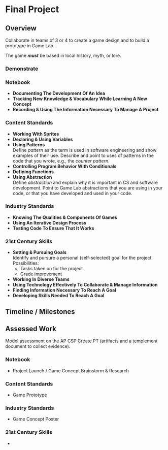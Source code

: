 # Final Project

## Overview

Collaborate in teams of 3 or 4 to create a game design and to build a prototype in Game Lab.

The game ***must*** be based in local history, myth, or lore.

### Demonstrate

### Notebook

* __Documenting The Development Of An Idea__  
* __Tracking New Knowledge & Vocabulary While Learning A New Concept__  
* __Recording & Using The Information Necessary To Manage A Project__  

### Content Standards

* __Working With Sprites__  
* __Declaring & Using Variables__ 
* __Using Patterns__  
Define _pattern_ as the term is used in software engineering and show examples of their use. Describe and point to uses of patterns in the code that you wrote, e.g., the _counter pattern_.
* __Controlling Program Behavior With Conditionals__  
* __Defining Functions__  
* __Using Abstraction__  
Define _abstraction_ and explain why it is important in CS and software development. Point to Game Lab abstractions that you are using in your code, or that you have developed and used in your code.

### Industry Standards

* __Knowing The Qualities & Components Of Games__  
* __Using An Iterative Design Process__  
* __Testing Code To Ensure That It Works__  

### 21st Century Skills

* __Setting & Pursuing Goals__  
Identify and pursure a personal (self-selected) goal for the project. Possibilities:
  - Tasks taken on for the project.
  - Grade improvement
* __Working In Diverse Teams__  
* __Using Technology Effectively To Collaborate & Manage Information__  
* __Finding Information Necessary To Reach A Goal__  
* __Developing Skills Needed To Reach A Goal__  

## Timeline / Milestones

## Assessed Work

Model assessment on the AP CSP Create PT (artifacts and a templement document to collect evidence).

### Notebook

*  Project Launch / Game Concept Brainstorm & Research

### Content Standards

* Game Prototype

### Industry Standards

* Game Concept Poster

### 21st Century Skills

* 
